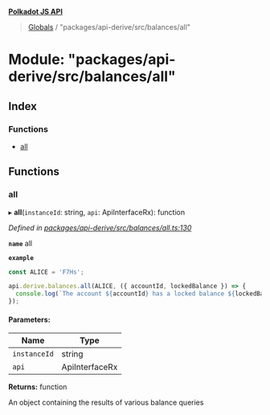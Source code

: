 **[Polkadot JS API](../README.md)**

> [Globals](../globals.md) / "packages/api-derive/src/balances/all"

# Module: "packages/api-derive/src/balances/all"

## Index

### Functions

* [all](_packages_api_derive_src_balances_all_.md#all)

## Functions

### all

▸ **all**(`instanceId`: string, `api`: ApiInterfaceRx): function

*Defined in [packages/api-derive/src/balances/all.ts:130](https://github.com/polkadot-js/api/blob/d13e58fb3/packages/api-derive/src/balances/all.ts#L130)*

**`name`** all

**`example`** 
<BR>

```javascript
const ALICE = 'F7Hs';

api.derive.balances.all(ALICE, ({ accountId, lockedBalance }) => {
  console.log(`The account ${accountId} has a locked balance ${lockedBalance} units.`);
});
```

#### Parameters:

Name | Type |
------ | ------ |
`instanceId` | string |
`api` | ApiInterfaceRx |

**Returns:** function

An object containing the results of various balance queries
